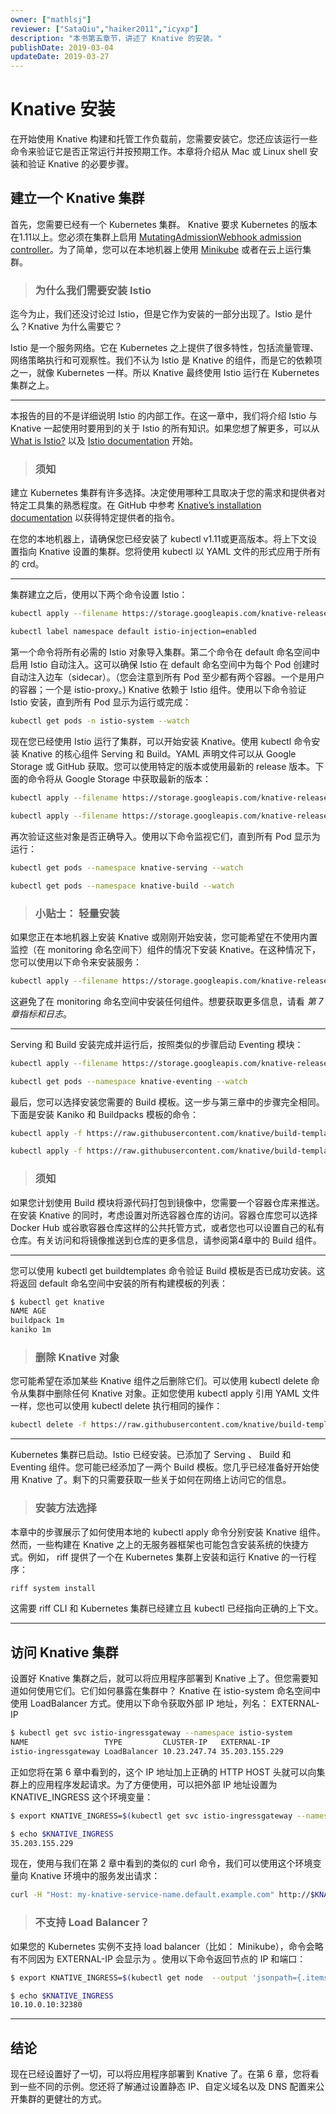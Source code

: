 ```yaml
---
owner: ["mathlsj"]
reviewer: ["SataQiu","haiker2011","icyxp"]
description: "本书第五章节，讲述了 Knative 的安装。"
publishDate: 2019-03-04
updateDate: 2019-03-27
---
```


# Knative 安装

在开始使用 Knative 构建和托管工作负载前，您需要安装它。您还应该运行一些命令来验证它是否正常运行并按预期工作。本章将介绍从 Mac 或 Linux shell 安装和验证 Knative 的必要步骤。

## 建立一个 Knative 集群

首先，您需要已经有一个 Kubernetes 集群。 Knative 要求 Kubernetes 的版本在1.11以上。您必须在集群上启用 [MutatingAdmissionWebhook admission controller](https://kubernetes.io/docs/reference/access-authn-authz/admission-controllers/#how-do-i-turn-on-an-admission-controller)。为了简单，您可以在本地机器上使用 [Minikube](https://kubernetes.io/docs/setup/minikube/) 或者在云上运行集群。

> ### 为什么我们需要安装 Istio

迄今为止，我们还没讨论过 Istio，但是它作为安装的一部分出现了。Istio 是什么？Knative 为什么需要它？

Istio 是一个服务网络。它在 Kubernetes 之上提供了很多特性，包括流量管理、网络策略执行和可观察性。我们不认为 Istio 是 Knative 的组件，而是它的依赖项之一，就像 Kubernetes 一样。所以 Knative 最终使用 Istio 运行在 Kubernetes 集群之上。

---

本报告的目的不是详细说明 Istio 的内部工作。在这一章中，我们将介绍 Istio 与 Knative 一起使用时要用到的关于 Istio 的所有知识。如果您想了解更多，可以从 [What is Istio?](https://istio.io/docs/concepts/what-is-istio/) 以及 [Istio documentation](https://istio.io/docs/) 开始。

> ### 须知

建立 Kubernetes 集群有许多选择。决定使用哪种工具取决于您的需求和提供者对特定工具集的熟悉程度。在 GitHub 中参考 [Knative’s installation documentation](https://github.com/knative/docs/tree/master/docs/install) 以获得特定提供者的指令。

在您的本地机器上，请确保您已经安装了 kubectl v1.11或更高版本。将上下文设置指向 Knative 设置的集群。您将使用 kubectl 以 YAML 文件的形式应用于所有的 crd。

---

集群建立之后，使用以下两个命令设置 Istio：

```bash
kubectl apply --filename https://storage.googleapis.com/knative-releases/serving/latest/istio.yaml

kubectl label namespace default istio-injection=enabled
```

第一个命令将所有必需的 Istio 对象导入集群。第二个命令在 default 命名空间中启用 Istio 自动注入。这可以确保 Istio 在 default 命名空间中为每个 Pod 创建时自动注入边车（sidecar）。（您会注意到所有 Pod 至少都有两个容器。一个是用户的容器；一个是 istio-proxy。) Knative 依赖于 Istio 组件。使用以下命令验证 Istio 安装，直到所有 Pod 显示为运行或完成：

```bash
kubectl get pods -n istio-system --watch
```

现在您已经使用 Istio 运行了集群，可以开始安装 Knative。使用 kubectl 命令安装 Knative 的核心组件 Serving 和 Build。YAML 声明文件可以从 Google Storage 或 GitHub 获取。您可以使用特定的版本或使用最新的 release 版本。下面的命令将从 Google Storage 中获取最新的版本：

```bash
kubectl apply --filename https://storage.googleapis.com/knative-releases/serving/latest/release.yaml

kubectl apply --filename https://storage.googleapis.com/knative-releases/build/latest/release.yaml
```

再次验证这些对象是否正确导入。使用以下命令监视它们，直到所有 Pod 显示为运行：

```bash
kubectl get pods --namespace knative-serving --watch

kubectl get pods --namespace knative-build --watch
```

> ### 小贴士： 轻量安装

如果您正在本地机器上安装 Knative 或刚刚开始安装，您可能希望在不使用内置监控（在 monitoring 命名空间下）组件的情况下安装 Knative。在这种情况下，您可以使用以下命令来安装服务：

```bash
kubectl apply --filename https://storage.googleapis.com/knative-releases/serving/latest/release-no-mon.yaml
```

这避免了在 monitoring 命名空间中安装任何组件。想要获取更多信息，请看 *第 7 章指标和日志*。

---

Serving 和 Build 安装完成并运行后，按照类似的步骤启动 Eventing 模块：

```bash
kubectl apply --filename https://storage.googleapis.com/knative-releases/eventing/latest/release.yaml

kubectl get pods --namespace knative-eventing --watch
```

最后，您可以选择安装您需要的 Build 模板。这一步与第三章中的步骤完全相同。下面是安装 Kaniko 和 Buildpacks 模板的命令：

```bash
kubectl apply -f https://raw.githubusercontent.com/knative/build-templates/master/kaniko/kaniko.yaml

kubectl apply -f https://raw.githubusercontent.com/knative/build-templates/master/buildpack/buildpack.yaml
```

> ### 须知

如果您计划使用 Build 模块将源代码打包到镜像中，您需要一个容器仓库来推送。在安装 Knative 的同时，考虑设置对所选容器仓库的访问。容器仓库您可以选择 Docker Hub 或谷歌容器仓库这样的公共托管方式，或者您也可以设置自己的私有仓库。有关访问和将镜像推送到仓库的更多信息，请参阅第4章中的 Build 组件。

---

您可以使用 kubectl get buildtemplates 命令验证 Build 模板是否已成功安装。这将返回 default 命名空间中安装的所有构建模板的列表：

```bash
$ kubectl get knative
NAME AGE
buildpack 1m
kaniko 1m
```

> ### 删除 Knative 对象

您可能希望在添加某些 Knative 组件之后删除它们。可以使用 kubectl delete 命令从集群中删除任何 Knative 对象。正如您使用 kubectl apply 引用 YAML 文件一样，您也可以使用 kubectl delete 执行相同的操作：

```bash
kubectl delete -f https://raw.githubusercontent.com/knative/build-templates/master/kaniko/kaniko.yaml
```

---

Kubernetes 集群已启动。Istio 已经安装。已添加了 Serving 、 Build 和 Eventing 组件。您可能已经添加了一两个 Build 模板。您几乎已经准备好开始使用 Knative 了。剩下的只需要获取一些关于如何在网络上访问它的信息。

> ### 安装方法选择

本章中的步骤展示了如何使用本地的 kubectl apply 命令分别安装 Knative 组件。然而，一些构建在 Knative 之上的无服务器框架也可能包含安装系统的快捷方式。例如， riff 提供了一个在 Kubernetes 集群上安装和运行 Knative 的一行程序：

```bash
riff system install
```

这需要 riff CLI 和 Kubernetes 集群已经建立且 kubectl 已经指向正确的上下文。

---

## 访问 Knative 集群

设置好 Knative 集群之后，就可以将应用程序部署到 Knative 上了。但您需要知道如何使用它们。它们如何暴露在集群中？ Knative 在 istio-system 命名空间中使用 LoadBalancer 方式。使用以下命令获取外部 IP 地址，列名： EXTERNAL-IP

```bash
$ kubectl get svc istio-ingressgateway --namespace istio-system
NAME                 TYPE         CLUSTER-IP   EXTERNAL-IP
istio-ingressgateway LoadBalancer 10.23.247.74 35.203.155.229
```

正如您将在第 6 章中看到的，这个 IP 地址加上正确的 HTTP HOST 头就可以向集群上的应用程序发起请求。为了方便使用，可以把外部 IP 地址设置为 KNATIVE_INGRESS 这个环境变量：

```bash
$ export KNATIVE_INGRESS=$(kubectl get svc istio-ingressgateway --namespace istio-system --output 'jsonpath={.status.loadBalancer.ingress[0].ip}')

$ echo $KNATIVE_INGRESS
35.203.155.229
```

现在，使用与我们在第 2 章中看到的类似的 curl 命令，我们可以使用这个环境变量向 Knative 环境中的服务发出请求：

```bash
curl -H "Host: my-knative-service-name.default.example.com" http://$KNATIVE_INGRESS
```

> ### 不支持 Load Balancer？

如果您的 Kubernetes 实例不支持 load balancer（比如： Minikube），命令会略有不同因为 EXTERNAL-IP 会显示为 <pending>。使用以下命令返回节点的 IP 和端口：

```bash
$ export KNATIVE_INGRESS=$(kubectl get node  --output 'jsonpath={.items[0].status.addresses[0].address}'):$(kubectl get svc istio-ingressgateway>  --namespace istio-system --output 'jsonpath={.spec.ports[?(@.port==80)].nodePort}')

$ echo $KNATIVE_INGRESS
10.10.0.10:32380
```

---

## 结论

现在已经设置好了一切，可以将应用程序部署到 Knative 了。在第 6 章，您将看到一些不同的示例。您还将了解通过设置静态 IP、自定义域名以及 DNS 配置来公开集群的更健壮的方式。
